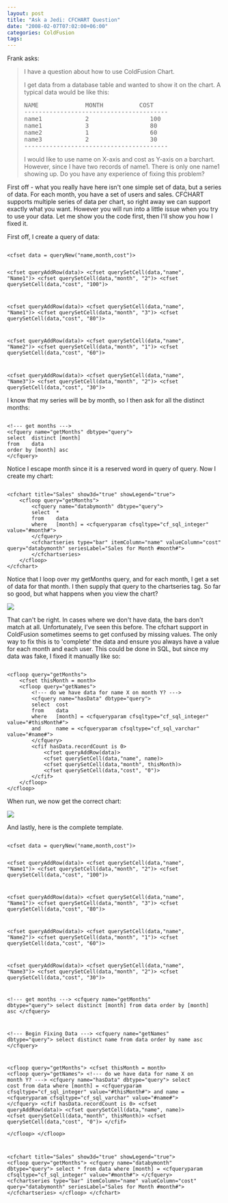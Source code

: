 ```yaml
---
layout: post
title: "Ask a Jedi: CFCHART Question"
date: "2008-02-07T07:02:00+06:00"
categories: ColdFusion 
tags: 
---
```


Frank asks:

<blockquote>
<p>
I have a question about how to use ColdFusion Chart.

I get data from a database table and wanted to show it on the chart. A typical data would be like this:

<pre>
NAME             MONTH          COST
----------------------------------------
name1            2                 100
name1            3                 80
name2            1                 60
name3            2                 30
----------------------------------------
</pre>

I would like to use name on X-axis and cost as Y-axis on a barchart.  However, since I have two records of name1.
There is only one name1 showing up.  Do you have any experience of fixing this problem?
</p>
</blockquote>

First off - what you really have here isn't one simple set of data, but a series of data. For each month, you have a set of users and sales. CFCHART supports multiple series of data per chart, so right away we can support exactly what you want. However you will run into a little issue when you try to use your data. Let me show you the code first, then I'll show you how I fixed it.
<!--more-->
First off, I create a query of data:

<code>
&lt;cfset data = queryNew("name,month,cost")&gt;

&lt;cfset queryAddRow(data)&gt;
&lt;cfset querySetCell(data,"name", "Name1")&gt;
&lt;cfset querySetCell(data,"month", "2")&gt;
&lt;cfset querySetCell(data,"cost", "100")&gt;

&lt;cfset queryAddRow(data)&gt;
&lt;cfset querySetCell(data,"name", "Name1")&gt;
&lt;cfset querySetCell(data,"month", "3")&gt;
&lt;cfset querySetCell(data,"cost", "80")&gt;

&lt;cfset queryAddRow(data)&gt;
&lt;cfset querySetCell(data,"name", "Name2")&gt;
&lt;cfset querySetCell(data,"month", "1")&gt;
&lt;cfset querySetCell(data,"cost", "60")&gt;

&lt;cfset queryAddRow(data)&gt;
&lt;cfset querySetCell(data,"name", "Name3")&gt;
&lt;cfset querySetCell(data,"month", "2")&gt;
&lt;cfset querySetCell(data,"cost", "30")&gt;
</code>

I know that my series will be by month, so I then ask for all the distinct months:

<code>
&lt;!--- get months ---&gt;
&lt;cfquery name="getMonths" dbtype="query"&gt;
select	distinct [month]
from	data
order by [month] asc
&lt;/cfquery&gt;
</code>

Notice I escape month since it is a reserved word in query of query. Now I create my chart:

<code>
&lt;cfchart title="Sales" show3d="true" showLegend="true"&gt;
	&lt;cfloop query="getMonths"&gt;
		&lt;cfquery name="databymonth" dbtype="query"&gt;
		select	*
		from	data
		where	[month] = &lt;cfqueryparam cfsqltype="cf_sql_integer" value="#month#"&gt;
		&lt;/cfquery&gt;
		&lt;cfchartseries type="bar" itemColumn="name" valueColumn="cost" query="databymonth" seriesLabel="Sales for Month #month#"&gt;
		&lt;/cfchartseries&gt;
	&lt;/cfloop&gt;
&lt;/cfchart&gt;
</code>

Notice that I loop over my getMonths query, and for each month, I get a set of data for that month. I then supply that query to the chartseries tag. So far so good, but what happens when you view the chart?


<img src="https://static.raymondcamden.com/images/Picture%2016.png">

That can't be right. In cases where we don't have data, the bars don't match at all. Unfortunately, I've seen this before. The cfchart support in ColdFusion sometimes seems to get confused by missing values. The only way to fix this is to 'complete' the data and ensure you always have a value for each month and each user. This could be done in SQL, but since my data was fake, I fixed it manually like so:

<code>
&lt;cfloop query="getMonths"&gt;
	&lt;cfset thisMonth = month&gt;
	&lt;cfloop query="getNames"&gt;
		&lt;!--- do we have data for name X on month Y? ---&gt;
		&lt;cfquery name="hasData" dbtype="query"&gt;
		select	cost
		from	data
		where	[month] = &lt;cfqueryparam cfsqltype="cf_sql_integer" value="#thisMonth#"&gt;
		and		name = &lt;cfqueryparam cfsqltype="cf_sql_varchar" value="#name#"&gt;
		&lt;/cfquery&gt;
		&lt;cfif hasData.recordCount is 0&gt;
			&lt;cfset queryAddRow(data)&gt;
			&lt;cfset querySetCell(data,"name", name)&gt;
			&lt;cfset querySetCell(data,"month", thisMonth)&gt;
			&lt;cfset querySetCell(data,"cost", "0")&gt;
		&lt;/cfif&gt;	
	&lt;/cfloop&gt;
&lt;/cfloop&gt;
</code>

When run, we now get the correct chart:

<img src="https://static.raymondcamden.com/images/cfjedi/Picture%2024.png">

And lastly, here is the complete template.

<code>
&lt;cfset data = queryNew("name,month,cost")&gt;

&lt;cfset queryAddRow(data)&gt;
&lt;cfset querySetCell(data,"name", "Name1")&gt;
&lt;cfset querySetCell(data,"month", "2")&gt;
&lt;cfset querySetCell(data,"cost", "100")&gt;

&lt;cfset queryAddRow(data)&gt;
&lt;cfset querySetCell(data,"name", "Name1")&gt;
&lt;cfset querySetCell(data,"month", "3")&gt;
&lt;cfset querySetCell(data,"cost", "80")&gt;

&lt;cfset queryAddRow(data)&gt;
&lt;cfset querySetCell(data,"name", "Name2")&gt;
&lt;cfset querySetCell(data,"month", "1")&gt;
&lt;cfset querySetCell(data,"cost", "60")&gt;

&lt;cfset queryAddRow(data)&gt;
&lt;cfset querySetCell(data,"name", "Name3")&gt;
&lt;cfset querySetCell(data,"month", "2")&gt;
&lt;cfset querySetCell(data,"cost", "30")&gt;

&lt;!--- get months ---&gt;
&lt;cfquery name="getMonths" dbtype="query"&gt;
select	distinct [month]
from	data
order by [month] asc
&lt;/cfquery&gt;

&lt;!--- Begin Fixing Data ---&gt;
&lt;cfquery name="getNames" dbtype="query"&gt;
select	distinct name
from	data
order by name asc
&lt;/cfquery&gt;

&lt;cfloop query="getMonths"&gt;
	&lt;cfset thisMonth = month&gt;
	&lt;cfloop query="getNames"&gt;
		&lt;!--- do we have data for name X on month Y? ---&gt;
		&lt;cfquery name="hasData" dbtype="query"&gt;
		select	cost
		from	data
		where	[month] = &lt;cfqueryparam cfsqltype="cf_sql_integer" value="#thisMonth#"&gt;
		and		name = &lt;cfqueryparam cfsqltype="cf_sql_varchar" value="#name#"&gt;
		&lt;/cfquery&gt;
		&lt;cfif hasData.recordCount is 0&gt;
			&lt;cfset queryAddRow(data)&gt;
			&lt;cfset querySetCell(data,"name", name)&gt;
			&lt;cfset querySetCell(data,"month", thisMonth)&gt;
			&lt;cfset querySetCell(data,"cost", "0")&gt;
		&lt;/cfif&gt;	
	&lt;/cfloop&gt;
&lt;/cfloop&gt;

&lt;cfchart title="Sales" show3d="true" showLegend="true"&gt;
	&lt;cfloop query="getMonths"&gt;
		&lt;cfquery name="databymonth" dbtype="query"&gt;
		select	*
		from	data
		where	[month] = &lt;cfqueryparam cfsqltype="cf_sql_integer" value="#month#"&gt;
		&lt;/cfquery&gt;
		&lt;cfchartseries type="bar" itemColumn="name" valueColumn="cost" query="databymonth" seriesLabel="Sales for Month #month#"&gt;
		&lt;/cfchartseries&gt;
	&lt;/cfloop&gt;
&lt;/cfchart&gt;
</code>